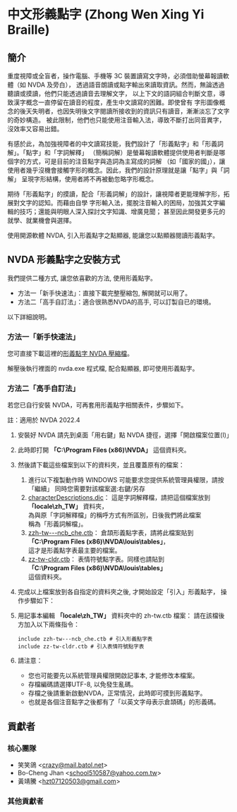 # 中文形義點字 (Zhong Wen Xing Yi Braille)

## 簡介

重度視障或全盲者，操作電腦、手機等 3C 裝置讀寫文字時，必須借助螢幕報讀軟體（如 NVDA 及旁白），
透過語音朗讀或點字輸出來讀取資訊。然而，無論透過聽讀或摸讀，他們只能透過讀音去理解文字，
以上下文的語詞組合判斷文意，導致漢字概念一直停留在讀音的程度，產生中文讀寫的困難。即使曾有
字形圖像概念的後天失明者，也因失明後文字閱讀所接收到的資訊只有讀音，漸漸淡忘了文字的奇妙構造。
被此限制，他們也只能使用注音輸入法，導致不斷打出同音異字，沒效率又容易出錯。

有感於此，為加強視障者的中文讀寫技能，我們設計了「形義點字」和「形義詞解」。「點字」和「字詞解釋」
（簡稱詞解）是螢幕報讀軟體提供使用者判斷是哪個字的方式，可是目前的注音點字與造詞為主寫成的詞解
（如「國家的國」），讓使用者幾乎沒機會接觸字形的概念。因此，我們的設計原理就是讓「點字」與「詞解」
呈現字形結構，使用者將不再被動忽略字形概念。

期待「形義點字」的摸讀，配合「形義詞解」的設計，讓視障者更能理解字形，拓展對文字的認知。而藉由自學
字形輸入法，擺脫注音輸入的困局，加強其文字編輯的技巧；還能與明眼人深入探討文字知識、增廣見聞；
甚至因此開發更多元的就學、就業機會與選擇。

使用開源軟體 NVDA, 引入形義點字之點顯器, 能讓您以點顯器閱讀形義點字。

## NVDA 形義點字之安裝方式

我們提供二種方式, 讓您依喜歡的方法, 使用形義點字。

* 方法一「新手快速法」：直接下載完整壓縮包, 解開就可以用了。
* 方法二「高手自訂法」：適合很熟悉NVDA的高手, 可以訂製自已的環境。

以下詳細說明。

### 方法一「新手快速法」

您可直接下載這裡的[形義點字 NVDA 壓縮檔](http://molerat.net/~goad/ncb/ncb_nvda.7z)。

解壓後執行裡面的 nvda.exe 程式檔, 配合點顯器, 即可使用形義點字。

### 方法二「高手自訂法」

若您已自行安裝 NVDA，可再套用形義點字相關表件，步驟如下。

註：適用於 NVDA 2022.4

1. 安裝好 NVDA 請先到桌面「用右鍵」點 NVDA 捷徑，選擇「開啟檔案位置(I)」
2. 此時即打開 **「C:\Program Files (x86)\NVDA」** 這個資料夾。
3. 然後請下載這些檔案到以下的資料夾，並且覆蓋原有的檔案：
    1. 進行以下複製動作時 WINDOWS 可能要求您提供系統管理員權限，請按「繼續」
        同時您需要對該檔案選:右鍵/另存
    2. [characterDescriptions.dic](https://raw.githubusercontent.com/school510587/zwxybrl/main/src/characterDescriptions.dic)：
        這是字詞解釋檔，請把這個檔案放到 **「locale\zh_TW」** 資料夾，  
        為與原「字詞解釋檔」的稱呼方式有所區別，日後我們將此檔案  
        稱為「形義詞解檔」。
    3. [zzh-tw---ncb_che.ctb](https://raw.githubusercontent.com/school510587/zwxybrl/main/src/zzh-tw---ncb_che.ctb)：
        倉頡形義點字表，請將此檔案貼到  
        **「C:\Program Files (x86)\NVDA\louis\tables」**，  
        這才是形義點字表最主要的檔案。
    4. [zz-tw-cldr.ctb](https://raw.githubusercontent.com/school510587/zwxybrl/main/src/zz-tw-cldr.ctb)：
        表情符號點字表。同樣也請貼到  
        **「C:\Program Files (x86)\NVDA\louis\tables」**  
        這個資料夾。

4. 完成以上檔案放到各自指定的資料夾之後, 才開始設定「引入」形義點字，
    操作步驟如下：
5. 用記事本編輯 **「locale\zh_TW」** 資料夾中的 zh-tw.ctb 檔案：
    請在該檔後方加入以下兩條指令：
    ```
    include zzh-tw---ncb_che.ctb # 引入形義點字表
    include zz-tw-cldr.ctb # 引入表情符號點字表
    ```
6. 請注意：
    - 您也可能要先以系統管理員權限開啟記事本, 才能修改本檔案。
    - 存檔編碼請選擇UTF-8, 以免發生亂碼。
    - 存檔之後請重新啟動NVDA，正常情況，此時即可摸到形義點字。
    - 也就是各個注音點字之後都有了「以英文字母表示倉頡碼」的形義碼。

## 貢獻者

### 核心團隊

- 笑笑鴿 &lt;<crazy@mail.batol.net>&gt;
- Bo-Cheng Jhan &lt;<school510587@yahoo.com.tw>&gt;
- 黃靖騰 &lt;<hzt07120503@gmail.com>&gt;

### 其他貢獻者
